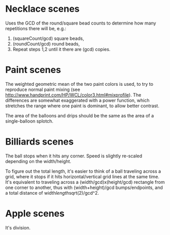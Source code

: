 
# Necklace scenes

Uses the GCD of the round/square bead counts to determine how many repetitions there will be, e.g.:

1. (squareCount/gcd) square beads,
2. (roundCount/gcd) round beads,
3. Repeat steps 1,2 until it there are (gcd) copies.

# Paint scenes

The weighted geometric mean of the two paint colors is used, to try to reproduce normal paint mixing
(see http://www.handprint.com/HP/WCL/color3.html#mixprofile). The differences are somewhat exaggerated with a power function, which stretches the range where one paint is dominant, to allow better contrast.

The area of the balloons and drips should be the same as the area of a single-balloon splotch.

# Billiards scenes

The ball stops when it hits any corner. Speed is slightly re-scaled depending on the width/height.

To figure out the total length, it's easier to think of a ball traveling across a grid, where it stops if it hits horizontal/vertical grid lines at the same time. It's equivalent to traveling across a (width/gcd)x(height/gcd) rectangle from one corner to another, thus with (width+height)/gcd bumps/endpoints, and a total distance of width*length*sqrt(2)/gcd^2.

# Apple scenes

It's division.
